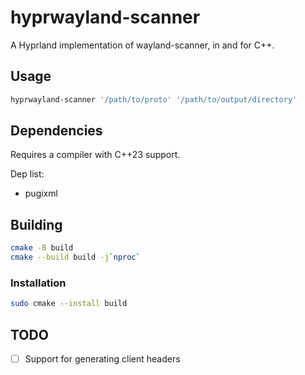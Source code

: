 # hyprwayland-scanner
A Hyprland implementation of wayland-scanner, in and for C++.

## Usage

```sh
hyprwayland-scanner '/path/to/proto' '/path/to/output/directory'
```

## Dependencies

Requires a compiler with C++23 support.

Dep list:
 - pugixml

## Building

```sh
cmake -B build
cmake --build build -j`nproc`
```

### Installation

```sh
sudo cmake --install build
```

## TODO

 - [ ] Support for generating client headers